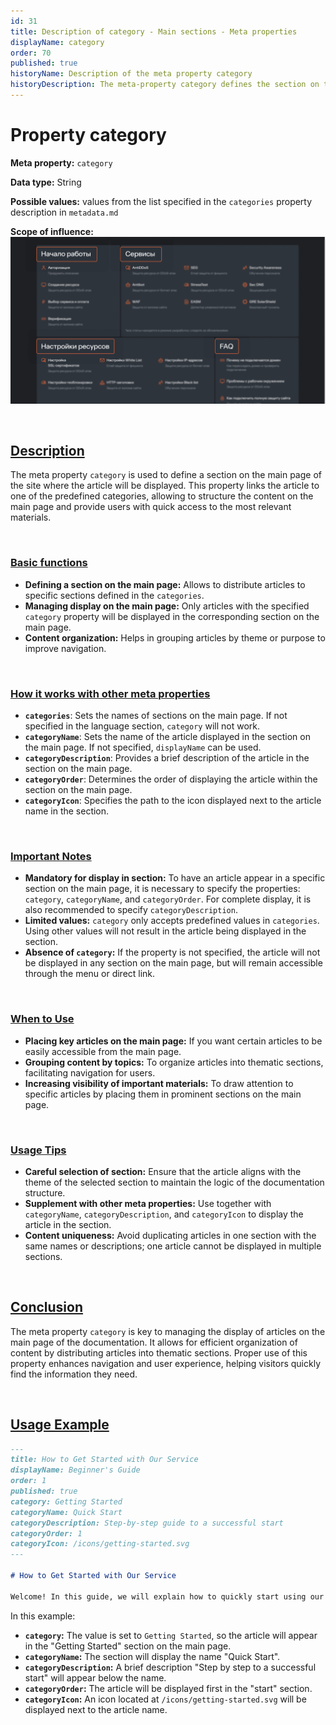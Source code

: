 ```yaml
---
id: 31
title: Description of category - Main sections - Meta properties
displayName: category
order: 70
published: true
historyName: Description of the meta property category
historyDescription: The meta-property category defines the section on the main page where the article will be displayed, simplifying navigation.
---
```


# Property category

**Meta property:** `category`

**Data type:** String

**Possible values:** values from the list specified in the `categories` property description in `metadata.md`

**Scope of influence:**
![Property influence](https://raw.githubusercontent.com/SolarSpaceTech/product-documentation-content/refs/heads/main/ru/documentation/markdown/images/category.png)

<br/>

## [Description](description)

The meta property `category` is used to define a section on the main page of the site where the article will be displayed. This property links the article
to one of the predefined categories, allowing to structure the content on the main page and provide users with quick access to the most
relevant materials.

<br/>

### [Basic functions](basic-functions)

- **Defining a section on the main page:** Allows to distribute articles to specific sections defined in the `categories`.
- **Managing display on the main page:** Only articles with the specified `category` property will be displayed in the corresponding section on the main page.
- **Content organization:** Helps in grouping articles by theme or purpose to improve navigation.

<br/>

### [How it works with other meta properties](with-other-properties)

- **`categories`**: Sets the names of sections on the main page. If not specified in the language section, `category` will not work.
- **`categoryName`**: Sets the name of the article displayed in the section on the main page. If not specified, `displayName` can be used.
- **`categoryDescription`**: Provides a brief description of the article in the section on the main page.
- **`categoryOrder`**: Determines the order of displaying the article within the section on the main page.
- **`categoryIcon`**: Specifies the path to the icon displayed next to the article name in the section.

<br/>

### [Important Notes](notes)

- **Mandatory for display in section:** To have an article appear in a specific section on the main page, it is necessary to specify the properties: `category`, `categoryName`, and `categoryOrder`. For complete display, it is also recommended to specify `categoryDescription`.
- **Limited values:** `category` only accepts predefined values in `categories`. Using other values will not result in the article being displayed in the section.
- **Absence of `category`:** If the property is not specified, the article will not be displayed in any section on the main page, but will remain accessible through the menu or direct link.

<br/>

### [When to Use](when-to-use)

- **Placing key articles on the main page:** If you want certain articles to be easily accessible from the main page.
- **Grouping content by topics:** To organize articles into thematic sections, facilitating navigation for users.
- **Increasing visibility of important materials:** To draw attention to specific articles by placing them in prominent sections on the main page.

<br/>

### [Usage Tips](advice)

- **Careful selection of section:** Ensure that the article aligns with the theme of the selected section to maintain the logic of the documentation structure.
- **Supplement with other meta properties:** Use together with `categoryName`, `categoryDescription`, and `categoryIcon` to display the article in the section.
- **Content uniqueness:** Avoid duplicating articles in one section with the same names or descriptions; one article cannot be displayed in multiple sections.

<br/>

## [Conclusion](conclusion)

The meta property `category` is key to managing the display of articles on the main page of the documentation. It allows for efficient organization of content by distributing articles into thematic sections. Proper use of this property enhances navigation and user experience, helping visitors quickly find the information they need.

<br/>

## [Usage Example](examples)

```md
---
title: How to Get Started with Our Service
displayName: Beginner's Guide
order: 1
published: true
category: Getting Started
categoryName: Quick Start
categoryDescription: Step-by-step guide to a successful start
categoryOrder: 1
categoryIcon: /icons/getting-started.svg
---

# How to Get Started with Our Service

Welcome! In this guide, we will explain how to quickly start using our service...
```

In this example:

- **`category`:** The value is set to `Getting Started`, so the article will appear in the "Getting Started" section on the main page.
- **`categoryName`:** The section will display the name "Quick Start".
- **`categoryDescription`:** A brief description "Step by step to a successful start" will appear below the name.
- **`categoryOrder`:** The article will be displayed first in the "start" section.
- **`categoryIcon`:** An icon located at `/icons/getting-started.svg` will be displayed next to the article name.
